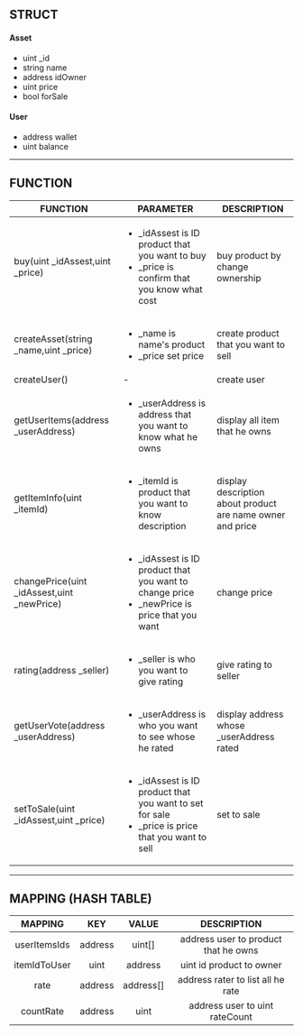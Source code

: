## **STRUCT**

#### Asset
 * uint _id
 * string name
 * address  idOwner
 * uint price
 * bool forSale

#### User
 - address wallet
 - uint balance

---

## **FUNCTION**

|FUNCTION|PARAMETER|DESCRIPTION|
|---|---|---|
|buy(uint _idAssest,uint _price) |<ul><li>_idAssest is ID product that you want to buy</li><li>_price is confirm that you know what cost</li></ul>|buy product by change ownership|
|createAsset(string _name,uint _price)|<ul><li>_name is name's product</li><li>_price set price</li></ul>|create product that you want to sell|
|createUser()|-|create user|
|getUserItems(address _userAddress)|<ul><li>_userAddress is address that you want to know what he owns</li></ul>|display all item that he owns|
|getItemInfo(uint _itemId)|<ul><li>_itemId is product that you want to know description</li></ul>|display description about product are name owner and price|
|changePrice(uint _idAssest,uint _newPrice)|<ul><li>_idAssest is ID product that you want to change price</li><li>_newPrice is price that you want</li></ul>|change price|
|rating(address _seller)|<ul><li>_seller is who you want to give rating</li></ul>|give rating to seller|
|getUserVote(address _userAddress)|<ul><li>_userAddress is who you want to see whose he rated</li></ul>|display address whose _userAddress rated|
|setToSale(uint _idAssest,uint _price)|<ul><li>_idAssest is ID product that you want to set for sale</li><li>_price is price that you want to sell</li></ul>|set to sale|
---

## **MAPPING (HASH TABLE)**

| MAPPING | KEY | VALUE| DESCRIPTION |
|:-------:|:---:|:----:|:-----------:|
|userItemsIds|address|uint[]|address user to product that he owns|
|itemIdToUser|uint|address|uint id product to owner|
|rate|address|address[]|address rater to list all he rate|
|countRate|address|uint|address user to uint rateCount|
